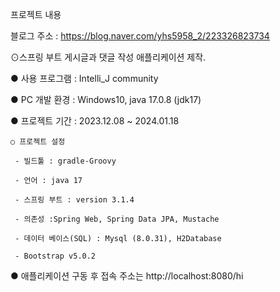 프로젝트 내용

블로그 주소 : https://blog.naver.com/yhs5958_2/223326823734

⊙스프링 부트 게시글과 댓글 작성 애플리케이션 제작.

  ● 사용 프로그램 : Intelli_J community 
  
  ● PC 개발 환경 : Windows10, java 17.0.8 (jdk17) 
  
  ● 프로젝트 기간 : 2023.12.08 ~ 2024.01.18 
  
    ○ 프로젝트 설정
    
     - 빌드툴 : gradle-Groovy
     
     - 언어 : java 17
     
     - 스프링 부트 : version 3.1.4
     
     - 의존성 :Spring Web, Spring Data JPA, Mustache
     
     - 데이터 베이스(SQL) : Mysql (8.0.31), H2Database 
     
     - Bootstrap v5.0.2
     

  ● 애플리케이션 구동 후 접속 주소는 http://localhost:8080/hi
